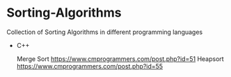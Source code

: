 # Sorting-Algorithms
Collection of Sorting Algorithms in different programming languages

  * C++
    
    Merge Sort https://www.cmprogrammers.com/post.php?id=51
    Heapsort   https://www.cmprogrammers.com/post.php?id=55
